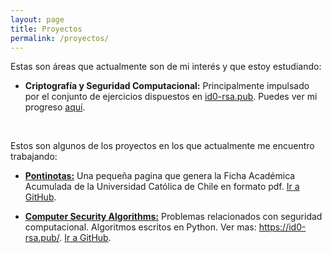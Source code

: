 ```yaml
---
layout: page
title: Proyectos
permalink: /proyectos/
---
```


Estas son áreas que actualmente son de mi interés y que estoy estudiando:

* **Criptografía y Seguridad Computacional:** Principalmente impulsado por el conjunto de ejercicios dispuestos en [id0-rsa.pub](https://id0-rsa.pub/). Puedes ver mi progreso [aquí](https://id0-rsa.pub/user/aaossa/).

<br>

Estos son algunos de los proyectos en los que actualmente me encuentro trabajando:

* [**Pontinotas:**](https://github.com/aaossa/pontinotas) Una pequeña pagina que genera la Ficha Académica Acumulada de la Universidad Católica de Chile en formato pdf. [Ir a GitHub](https://github.com/aaossa/pontinotas).

* [**Computer Security Algorithms:**](https://github.com/aaossa/Computer-Security-Algorithms)
Problemas relacionados con seguridad computacional. Algoritmos escritos en Python. Ver mas: https://id0-rsa.pub/. [Ir a GitHub](https://github.com/aaossa/Computer-Security-Algorithms).